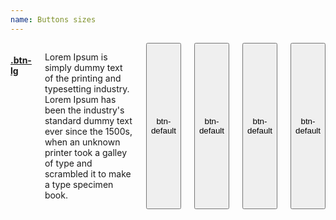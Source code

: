 ```yaml
---
name: Buttons sizes
---
```


<div class="row">
  <div class="columns three">
      <h4><a href="#">.btn-lg</a></h4>
      <p>Lorem Ipsum is simply dummy text of the printing and typesetting industry. Lorem Ipsum has been the industry's standard dummy text ever since the 1500s, when an unknown printer took a galley of type and scrambled it to make a type specimen book.</p>
      <button type="button" class="btn btn-default btn-lg">btn-default</button>
      <button type="button" class="btn btn-default">btn-default</button>
      <button type="button" class="btn btn-default btn-sm">btn-default</button>
      <button type="button" class="btn btn-default btn-xs">btn-default</button>
    </div>
 </div>


